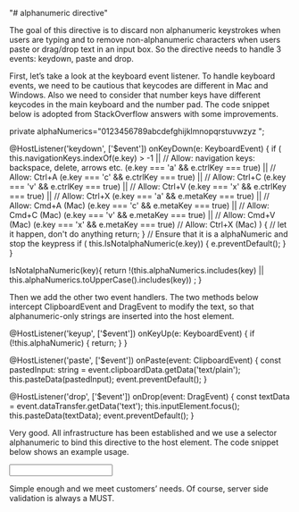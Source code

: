 "# alphanumeric directive" 


The goal of this directive is to discard non alphanumeric keystrokes when users are typing and to remove non-alphanumeric characters when users paste or drag/drop text in an input box. So the directive needs to handle 3 events: keydown, paste and drop.

First, let’s take a look at the keyboard event listener. To handle keyboard events, we need to be cautious that keycodes are different in Mac and Windows. Also we need to consider that number keys have different keycodes in the main keyboard and the number pad. The code snippet below is adopted from StackOverflow answers with some improvements.

private alphaNumerics="0123456789abcdefghijklmnopqrstuvwzyz ";

 @HostListener('keydown', ['$event'])
  onKeyDown(e: KeyboardEvent) {
    if (
      this.navigationKeys.indexOf(e.key) > -1 || // Allow: navigation keys: backspace, delete, arrows etc.
      (e.key === 'a' && e.ctrlKey === true) || // Allow: Ctrl+A
      (e.key === 'c' && e.ctrlKey === true) || // Allow: Ctrl+C
      (e.key === 'v' && e.ctrlKey === true) || // Allow: Ctrl+V
      (e.key === 'x' && e.ctrlKey === true) || // Allow: Ctrl+X
      (e.key === 'a' && e.metaKey === true) || // Allow: Cmd+A (Mac)
      (e.key === 'c' && e.metaKey === true) || // Allow: Cmd+C (Mac)
      (e.key === 'v' && e.metaKey === true) || // Allow: Cmd+V (Mac)
      (e.key === 'x' && e.metaKey === true)    // Allow: Ctrl+X (Mac)
    ) {
      // let it happen, don't do anything
      return;
    }
    // Ensure that it is a alphaNumeric and stop the keypress
    if ( this.IsNotalphaNumeric(e.key)) {
      e.preventDefault();
    }
  }

  IsNotalphaNumeric(key){
    return !(this.alphaNumerics.includes(key) || this.alphaNumerics.toUpperCase().includes(key)) ;
  }


Then we add the other two event handlers. The two methods below intercept ClipboardEvent and DragEvent to modify the text, so that alphanumeric-only strings are inserted into the host element.

  @HostListener('keyup', ['$event'])
  onKeyUp(e: KeyboardEvent) {
    if (!this.alphaNumeric) {
      return;
    }
  }

  @HostListener('paste', ['$event'])
  onPaste(event: ClipboardEvent) {
    const pastedInput: string = event.clipboardData.getData('text/plain');
    this.pasteData(pastedInput);
    event.preventDefault();
  }

  @HostListener('drop', ['$event'])
  onDrop(event: DragEvent) {
    const textData = event.dataTransfer.getData('text');
    this.inputElement.focus();
    this.pasteData(textData);
    event.preventDefault();
  }
  
  Very good. All infrastructure has been established and we use a selector alphanumeric to bind this directive to the host element. The code snippet below shows an example usage.
  
<input type="text" alphanumeric  maxlength="3">

Simple enough and we meet customers’ needs. Of course, server side validation is always a MUST.
